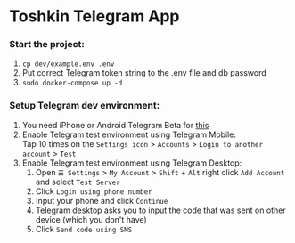 # Toshkin Telegram App

### Start the project:
1. `cp dev/example.env .env`
2. Put correct Telegram token string to the .env file and db password
3. `sudo docker-compose up -d`

### Setup Telegram dev environment:
1. You need iPhone or Android Telegram Beta for [this](https://github.com/telegramdesktop/tdesktop/issues/26361)
2. Enable Telegram test environment using Telegram Mobile:  
   Tap 10 times on the `Settings icon` > `Accounts` > `Login to another account` > `Test`
3. Enable Telegram test environment using Telegram Desktop:  
   1. Open `☰ Settings` > `My Account` > `Shift` + `Alt` right click `Add Account` and select `Test Server`
   2. Click `Login using phone number`
   3. Input your phone and click `Continue`
   4. Telegram desktop asks you to input the code that was sent on other device (which you don't have)
   5. Click `Send code using SMS`


